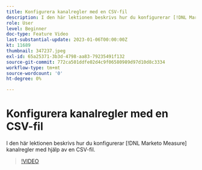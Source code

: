 ```yaml
---
title: Konfigurera kanalregler med en CSV-fil
description: I den här lektionen beskrivs hur du konfigurerar [!DNL Marketo Measure] kanalregler med hjälp av en CSV-fil.
role: User
level: Beginner
doc-type: Feature Video
last-substantial-update: 2023-01-06T00:00:00Z
kt: 11689
thumbnail: 347237.jpeg
exl-id: 65a25371-3b3d-4798-aa83-79235491f132
source-git-commit: 772ca501ddfe02d4c9f06580989d97d10d8c3334
workflow-type: tm+mt
source-wordcount: '0'
ht-degree: 0%

---
```


# Konfigurera kanalregler med en CSV-fil

I den här lektionen beskrivs hur du konfigurerar [!DNL Marketo Measure] kanalregler med hjälp av en CSV-fil.

>[!VIDEO](https://video.tv.adobe.com/v/347237/?quality=12&learn=on)
